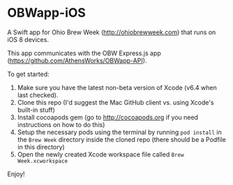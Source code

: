 # OBWapp-iOS
A Swift app for Ohio Brew Week (http://ohiobrewweek.com) that runs on iOS 8 devices.

This app communicates with the OBW Express.js app (https://github.com/AthensWorks/OBWapp-API).

To get started:

  1. Make sure you have the latest non-beta version of Xcode (v6.4 when last checked). 
  2. Clone this repo (I'd suggest the Mac GitHub client vs. using Xcode's built-in stuff)
  3. Install cocoapods gem (go to http://cocoapods.org if you need instructions on how to do this)
  4. Setup the necessary pods using the terminal by running `pod install` in the `Brew Week` directory inside the cloned repo (there should be a Podfile in this directory)
  5. Open the newly created Xcode workspace file called `Brew Week.xcworkspace`

Enjoy!
